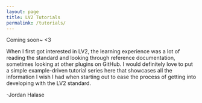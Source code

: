 ```yaml
---
layout: page
title: LV2 Tutorials
permalink: /tutorials/
---
```


Coming soon~
<3

When I first got interested in LV2, the learning experience was a lot of reading the standard and looking through reference documentation, sometimes looking at other plugins on GitHub. I would definitely love to put a simple example-driven tutorial series here that showcases all the information I wish I had when starting out to ease the process of getting into developing with the LV2 standard.

-Jordan Halase
